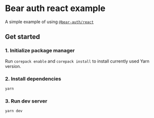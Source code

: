 # Bear auth react example

A simple example of using [`@bear-auth/react`](https://github.com/AckeeCZ/bear-auth/blob/main/packages/react)

## Get started

### 1. Initialize package manager
Run `corepack enable` and `corepack install` to install currently used Yarn version.

### 2. Install dependencies
```sh
yarn
```

### 3. Run dev server
```sh
yarn dev
```